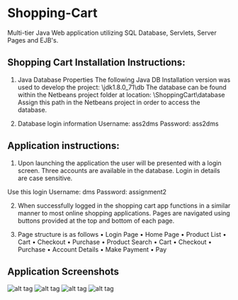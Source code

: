 # Shopping-Cart
Multi-tier Java Web application utilizing SQL Database, Servlets, Server Pages and EJB's.

## Shopping Cart Installation Instructions:
1.	Java Database Properties
The following Java DB Installation version was used to develop the project:
\jdk1.8.0_71\db
The database can be found within the Netbeans project folder at location:
\ShoppingCart\database
Assign this path in the Netbeans project in order to access the database.

2.	Database login information
Username: ass2dms
Password: ass2dms

## Application instructions:
1.	Upon launching the application the user will be presented with a login screen. Three accounts are available in the database.
  Login in details are case sensitive.

Use this login
Username: dms
Password: assignment2

2.	When successfully logged in the shopping cart app functions in a similar manner to most online shopping applications.
  Pages are navigated using buttons provided at the top and bottom of each page.
  
3. Page structure is as follows
•	Login Page
  •	Home Page
    •	Product List
      •	Cart
        •	Checkout
          •	Purchase
    •	Product Search
      •	Cart
        •	Checkout
          •	Purchase
    •	Account Details
    •	Make Payment
      •	Pay
      
## Application Screenshots
![alt tag](http://puu.sh/sxIc9/3cbc3c3023.JPG)
![alt tag](http://puu.sh/sxIfE/f4faf231e1.JPG)
![alt tag](http://puu.sh/sxIgI/2587aee08d.JPG)
![alt tag](http://puu.sh/sxIho/3f45d8d795.JPG)

